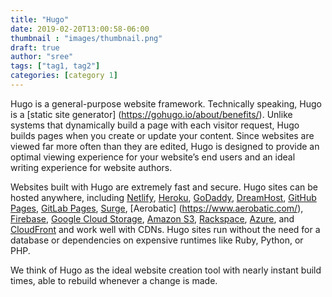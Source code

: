 ```yaml
---
title: "Hugo"
date: 2019-02-20T13:00:58-06:00
thumbnail : "images/thumbnail.png" 
draft: true
author: "sree"
tags: ["tag1, tag2"]
categories: [category 1]
---
```

Hugo is a general-purpose website framework. Technically speaking, Hugo is a [static site generator] (https://gohugo.io/about/benefits/). Unlike systems that dynamically build a page with each visitor request, Hugo builds pages when you create or update your content. Since websites are viewed far more often than they are edited, Hugo is designed to provide an optimal viewing experience for your website’s end users and an ideal writing experience for website authors.

Websites built with Hugo are extremely fast and secure. Hugo sites can be hosted anywhere, including [Netlify](https://www.netlify.com/), [Heroku](https://www.heroku.com/), [GoDaddy](https://www.godaddy.com/?sp_hp=B&), [DreamHost](https://www.dreamhost.com/), [GitHub Pages](https://pages.github.com/), [GitLab Pages](https://about.gitlab.com/product/pages/), [Surge](https://surge.sh/), [Aerobatic] (https://www.aerobatic.com/), [Firebase](https://firebase.google.com/docs/hosting/), [Google Cloud Storage](https://cloud.google.com/storage/), [Amazon S3](https://aws.amazon.com/s3/), [Rackspace](https://www.rackspace.com/cloud/files), [Azure](https://docs.microsoft.com/en-us/azure/storage/blobs/storage-blob-static-website), and [CloudFront](https://aws.amazon.com/cloudfront/) and work well with CDNs. Hugo sites run without the need for a database or dependencies on expensive runtimes like Ruby, Python, or PHP.

We think of Hugo as the ideal website creation tool with nearly instant build times, able to rebuild whenever a change is made.


